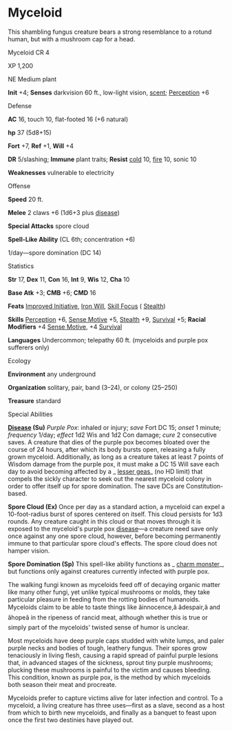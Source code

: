 # Myceloid

This shambling fungus creature bears a strong resemblance to a rotund human, but with a mushroom cap for a head.

Myceloid CR 4

XP 1,200

NE Medium plant

**Init** +4; **Senses** darkvision 60 ft., low-light vision, [scent](/pathfinderRPG/prd/monsters/universalMonsterRules.html#_scent); [Perception](/pathfinderRPG/prd/skills/perception.html#_perception) +6

Defense

**AC** 16, touch 10, flat-footed 16 (+6 natural)

**hp** 37 (5d8+15)

**Fort** +7, **Ref** +1, **Will** +4

**DR** 5/slashing; **Immune** plant traits; **Resist** [cold](/pathfinderRPG/prd/monsters/creatureTypes.html#_cold-subtype) 10, [fire](/pathfinderRPG/prd/monsters/creatureTypes.html#_fire-subtype) 10, sonic 10

**Weaknesses** vulnerable to electricity

Offense

**Speed** 20 ft.

**Melee** 2 claws +6 (1d6+3 plus [disease](/pathfinderRPG/prd/monsters/universalMonsterRules.html#_disease-(ex-or-su)))

**Special Attacks** spore cloud

**Spell-Like Ability** (CL 6th; concentration +6)

1/day—spore domination (DC 14)

Statistics

**Str** 17, **Dex** 11, **Con** 16, **Int** 9, **Wis** 12, **Cha** 10

**Base Atk** +3; **CMB** +6; **CMD** 16

**Feats** [Improved Initiative](/pathfinderRPG/prd/feats.html#_improved-initiative), [Iron Will](/pathfinderRPG/prd/feats.html#_iron-will), [Skill Focus](/pathfinderRPG/prd/feats.html#_skill-focus) ( [Stealth](/pathfinderRPG/prd/skills/stealth.html#_stealth))

**Skills** [Perception](/pathfinderRPG/prd/skills/perception.html#_perception) +6, [Sense Motive](/pathfinderRPG/prd/skills/senseMotive.html#_sense-motive) +5, [Stealth](/pathfinderRPG/prd/skills/stealth.html#_stealth) +9, [Survival](/pathfinderRPG/prd/skills/survival.html#_survival) +5; **Racial Modifiers** +4 [Sense Motive](/pathfinderRPG/prd/skills/senseMotive.html#_sense-motive), +4 [Survival](/pathfinderRPG/prd/skills/survival.html#_survival)

**Languages** Undercommon; telepathy 60 ft. (myceloids and purple pox sufferers only)

Ecology

**Environment** any underground

**Organization** solitary, pair, band (3–24), or colony (25–250)

**Treasure** standard

Special Abilities

**[Disease](/pathfinderRPG/prd/monsters/universalMonsterRules.html#_disease-(ex-or-su)) (Su)** _Purple Pox_: inhaled or injury; _save_ Fort DC 15; _onset_ 1 minute; _frequency_ 1/day; _effect_ 1d2 Wis and 1d2 Con damage; _cure_ 2 consecutive saves. A creature that dies of the purple pox becomes bloated over the course of 24 hours, after which its body bursts open, releasing a fully grown myceloid. Additionally, as long as a creature takes at least 7 points of Wisdom damage from the purple pox, it must make a DC 15 Will save each day to avoid becoming affected by a _ [lesser geas](/pathfinderRPG/prd/spells/geasQuest.html#_geas-lesser)_ (no HD limit) that compels the sickly character to seek out the nearest myceloid colony in order to offer itself up for spore domination. The save DCs are Constitution-based.

**Spore Cloud (Ex)** Once per day as a standard action, a myceloid can expel a 10-foot-radius burst of spores centered on itself. This cloud persists for 1d3 rounds. Any creature caught in this cloud or that moves through it is exposed to the myceloid's purple pox [disease](/pathfinderRPG/prd/monsters/universalMonsterRules.html#_disease-(ex-or-su))—a creature need save only once against any one spore cloud, however, before becoming permanently immune to that particular spore cloud's effects. The spore cloud does not hamper vision.

**Spore Domination (Sp)** This spell-like ability functions as _ [charm monster](/pathfinderRPG/prd/spells/charmMonster.html#_charm-monster)_, but functions only against creatures currently infected with purple pox.

The walking fungi known as myceloids feed off of decaying organic matter like many other fungi, yet unlike typical mushrooms or molds, they take particular pleasure in feeding from the rotting bodies of humanoids. Myceloids claim to be able to taste things like âinnocence,â âdespair,â and âhopeâ in the ripeness of rancid meat, although whether this is true or simply part of the myceloids' twisted sense of humor is unclear.

Most myceloids have deep purple caps studded with white lumps, and paler purple necks and bodies of tough, leathery fungus. Their spores grow tenaciously in living flesh, causing a rapid spread of painful purple lesions that, in advanced stages of the sickness, sprout tiny purple mushrooms; plucking these mushrooms is painful to the victim and causes bleeding. This condition, known as purple pox, is the method by which myceloids both season their meat and procreate.

Myceloids prefer to capture victims alive for later infection and control. To a myceloid, a living creature has three uses—first as a slave, second as a host from which to birth new myceloids, and finally as a banquet to feast upon once the first two destinies have played out.

